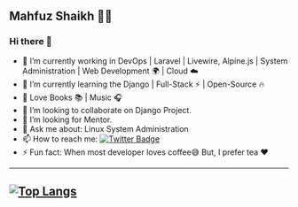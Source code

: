 ## Mahfuz Shaikh 👨‍💻
### Hi there 👋 
- 🔭 I’m currently working in DevOps | Laravel | Livewire, Alpine.js | System Administration | Web Development 🌍 | Cloud :cloud:
- 🌱 I’m currently learning the Django | Full-Stack :zap: | Open-Source :fire:	
- 💝 Love Books :books: | Music :headphones:
- 👯 I’m looking to collaborate on Django Project.
- 🤔 I’m looking for Mentor.
- 💬 Ask me about: Linux System Administration
- 📫 How to reach me: [![Twitter Badge](https://img.shields.io/twitter/url?label=mah3uz&style=social&url=https%3A%2F%2Ftwitter.com%2Fmah3uz)](https://twitter.com/mah3uz)
- ⚡ Fun fact: When most developer loves coffee:sweat_smile: But, I prefer tea :heart: 

-------------------------------------------------------------------------------------------------------------------------------------------------------------------------------
[![Top Langs](https://github-readme-stats.vercel.app/api/top-langs/?username=mah3uz&layout=compact)](https://github.com/mah3uz)
-------------------------------------------------------------------------------------------------------------------------------------------------------------------------------


